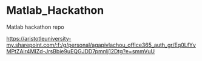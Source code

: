 # Matlab_Hackathon
Matlab hackathon repo

https://aristotleuniversity-my.sharepoint.com/:f:/g/personal/agapivlachou_office365_auth_gr/Eq0LfYvMPtZAir4MIZd-JrsBbie9uEQGJDD7pmnlj12Dtg?e=smmVuU
